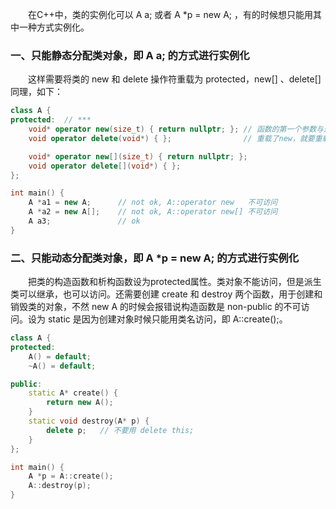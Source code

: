 &emsp;&emsp;在C++中，类的实例化可以 A a; 或者 A *p = new A; ，有的时候想只能用其中一种方式实例化。
### 一、只能静态分配类对象，即 A a; 的方式进行实例化
&emsp;&emsp;这样需要将类的 new 和 delete 操作符重载为 protected，new[] 、delete[] 同理，如下：

```cpp
class A {
protected:	// ***
	void* operator new(size_t) { return nullptr; };	// 函数的第一个参数与返回值类型是固定的
	void operator delete(void*) { };				// 重载了new，就要重载delete

	void* operator new[](size_t) { return nullptr; };
	void operator delete[](void*) { };
};

int main() {
	A *a1 = new A;		// not ok, A::operator new   不可访问
	A *a2 = new A[];	// not ok, A::operator new[] 不可访问
	A a3;				// ok
}
```

### 二、只能动态分配类对象，即 A *p = new A;  的方式进行实例化
&emsp;&emsp;把类的构造函数和析构函数设为protected属性。类对象不能访问，但是派生类可以继承，也可以访问。还需要创建 create 和 destroy 两个函数，用于创建和销毁类的对象，不然 new A 的时候会报错说构造函数是 non-public 的不可访问。设为 static 是因为创建对象时候只能用类名访问，即 A::create();。

```cpp
class A {
protected:
	A() = default;
	~A() = default;

public:
	static A* create() {
		return new A();
	}
	static void destroy(A* p) {
		delete p;	// 不要用 delete this;
	}
};

int main() {
	A *p = A::create();
	A::destroy(p);
}

```
